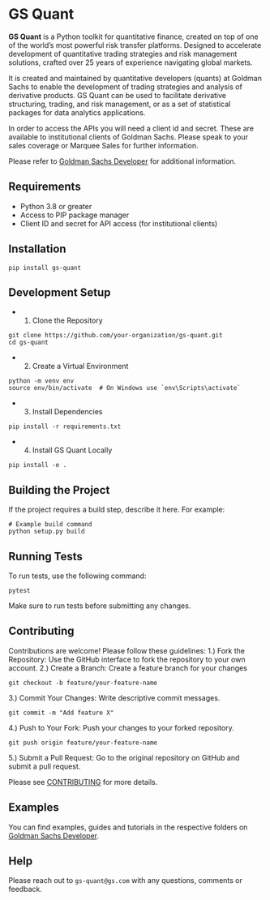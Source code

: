 # GS Quant

**GS Quant** is a Python toolkit for quantitative finance, created on top of one of the world’s most powerful risk transfer platforms. Designed to accelerate development of quantitative trading strategies and risk management solutions, crafted over 25 years of experience navigating global markets.

It is created and maintained by quantitative developers (quants) at Goldman Sachs to enable the development of trading strategies and analysis of derivative products. GS Quant can be used to facilitate derivative structuring, trading, and risk management, or as a set of statistical packages for data analytics applications.

In order to access the APIs you will need a client id and secret.  These are available to institutional clients of Goldman Sachs.  Please speak to your sales coverage or Marquee Sales for further information. 

Please refer to [Goldman Sachs Developer](https://developer.gs.com/docs/gsquant/) for additional information.

## Requirements

* Python 3.8 or greater
* Access to PIP package manager
* Client ID and secret for API access (for institutional clients)

## Installation

```
pip install gs-quant
```

## Development Setup
* 1. Clone the Repository
```
git clone https://github.com/your-organization/gs-quant.git
cd gs-quant
```

* 2. Create a Virtual Environment
```
python -m venv env
source env/bin/activate  # On Windows use `env\Scripts\activate`
```

* 3. Install Dependencies
```
pip install -r requirements.txt
```

* 4. Install GS Quant Locally
```
pip install -e .
```

## Building the Project
If the project requires a build step, describe it here. For example:

```
# Example build command
python setup.py build
```

## Running Tests
To run tests, use the following command:
```
pytest
```
Make sure to run tests before submitting any changes.


## Contributing
Contributions are welcome! Please follow these guidelines:
1.) Fork the Repository: Use the GitHub interface to fork the repository to your own account.
2.) Create a Branch: Create a feature branch for your changes
```
git checkout -b feature/your-feature-name
```

3.) Commit Your Changes: Write descriptive commit messages.
```
git commit -m "Add feature X"
```

4.) Push to Your Fork: Push your changes to your forked repository.
```
git push origin feature/your-feature-name
```

5.) Submit a Pull Request: Go to the original repository on GitHub and submit a pull request.

Please see [CONTRIBUTING](CONTRIBUTING.md) for more details.
 
## Examples

You can find examples, guides and tutorials in the respective folders on [Goldman Sachs Developer](https://developer.gs.com/docs/gsquant/).



## Help

Please reach out to `gs-quant@gs.com` with any questions, comments or feedback.
